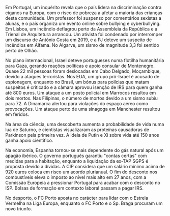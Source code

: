 Em Portugal, um inquérito revela que o país lidera na discriminação contra ciganos na Europa, com o risco de pobreza a afetar a maioria das crianças desta comunidade. Um professor foi suspenso por comentários sexistas a alunas, e o país organiza um evento online sobre bullying e cyberbullying. Em Lisboa, um incêndio deflagrou perto da Assembleia da República e a Trienal de Arquitetura arrancou. Um ativista foi condenado por interromper um discurso de António Costa em 2019, e a PJ deteve um suspeito de incêndios em Alfama. No Algarve, um sismo de magnitude 3,3 foi sentido perto de Olhão.

No plano internacional, Israel deteve portugueses numa flotilha humanitária para Gaza, gerando reações políticas e apoio consular de Montenegro. Quase 22 mil pessoas foram deslocadas em Cabo Delgado, Moçambique, devido a ataques terroristas. Nos EUA, um grupo pró-Israel é acusado de espionagem, enquanto no Brasil, um bónus para polícias que matam suspeitos é criticado e a câmara aprovou isenção de IRS para quem ganha até 800 euros. Um ataque a um posto policial em Marrocos resultou em dois mortos. Nas Filipinas, o número de mortos devido a um sismo subiu para 72. A Dinamarca alertou para violações do espaço aéreo como provocações. Um ataque perto de uma sinagoga em Manchester resultou em feridos.

Na área da ciência, uma descoberta aumenta a probabilidade de vida numa lua de Saturno, e cientistas visualizaram as proteínas causadoras de Parkinson pela primeira vez. A ideia de Putin e Xi sobre vida até 150 anos ganha apoio científico.

Na economia, Espanha tornou-se mais dependente do gás natural após um apagão ibérico. O governo português garantiu "contas certas" com medidas para a habitação, enquanto a liquidação da ex-TAP SGPS é proposta devido a dívidas. A CIP considera que um salário mínimo acima de 920 euros coloca em risco um acordo plurianual. O fim do desconto nos combustíveis eleva o imposto ao nível mais alto em 27 anos, com a Comissão Europeia a pressionar Portugal para acabar com o desconto no ISP. Bolsas de formação em contexto laboral passam a pagar IRS.

No desporto, o FC Porto aposta no carácter para lidar com o Estrela Vermelha na Liga Europa, enquanto o FC Porto e o Sp. Braga procuram um novo triunfo.
